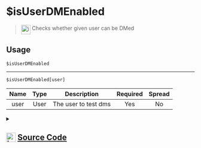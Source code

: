 # $isUserDMEnabled
> <img align="top" src="https://upload.wikimedia.org/wikipedia/commons/thumb/e/e4/Infobox_info_icon.svg/160px-Infobox_info_icon.svg.png?20150409153300" alt="image" width="25" height="auto"> Checks whether given user can be DMed
## Usage
```
$isUserDMEnabled
```
---
```
$isUserDMEnabled[user]
```
| Name | Type | Description | Required | Spread
| :---: | :---: | :---: | :---: | :---: |
user | User | The user to test dms | Yes | No
<details>
<summary>
    
## <img align="top" src="https://cdn4.iconfinder.com/data/icons/iconsimple-logotypes/512/github-512.png" alt="image" width="25" height="auto">  [Source Code](https://github.com/tryforge/ForgeScript-V2/blob/main/src/native/isUserDMEnabled.ts)
    
</summary>
    
```ts
import { DiscordAPIError } from "discord.js"
import { ArgType, NativeFunction, Return } from "../structures"

export default new NativeFunction({
    name: "$isUserDMEnabled",
    version: "1.2.0",
    description: "Checks whether given user can be DMed",
    unwrap: true,
    brackets: false,
    args: [
        {
            name: "user",
            description: "The user to test dms",
            rest: false,
            required: true,
            type: ArgType.User
        }
    ],
    async execute(ctx, [ user ]) {
        user ??= ctx.user!

        // Only way to know is to send an empty message
        const dm = await user?.send("").catch(err => err)
        
        return Return.success(
            // If any of these is not met, cant be dmed
            // 50007 = Cannot send message to this user
            !!dm && dm instanceof DiscordAPIError && dm.status !== 50007
        )
    },
})
```
    
</details>